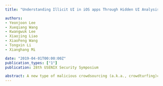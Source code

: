 ```yaml
---
title: "Understanding Illicit UI in iOS apps Through Hidden UI Analysis"

authors:
- Yeonjoon Lee
- Xueqiang Wang
- Kwangwuk Lee
- Xiaojing Liao
- XiaoFeng Wang
- Tongxin Li
- Xianghang Mi

date: "2019-04-01T00:00:00Z"
publication_types: ["1"]
publication: 28th USENIX Security Symposium

abstract: A new type of malicious crowdsourcing (a.k.a., crowdturfing)clients, mobile apps with hidden crowdturfing user interface(UI), is increasingly being utilized by miscreants to coordinatecrowdturfing workers and publish mobile based crowdturfingtasks (e.g., app ranking manipulation) even on the strictly con-trolled Apple App Store. These apps hide their crowdturfingcontent behind innocent-looking UIs to bypass app vettingand infiltrate the app store. To the best of our knowledge,little has been done so far to understand this new abusiveservice, in terms of its scope, impact and techniques, not tomention any effort to identify such stealthy crowdturfing appson a large scale, particularly on the Apple platform. In thispaper, we report the first measurement study on iOS appswith hidden crowdturfing UIs. Our findings bring to light themobile-based crowdturfing ecosystem (e.g., app promotionfor worker recruitment, campaign identification) and the un-derground developers tricks (e.g., scheme, logic bomb) forevading app vetting.
---
```

